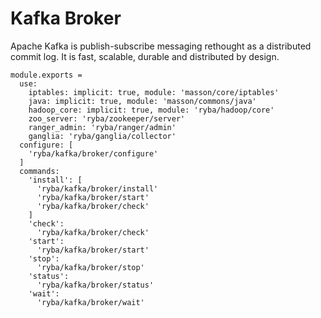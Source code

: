 
# Kafka Broker

Apache Kafka is publish-subscribe messaging rethought as a distributed commit
log. It is fast, scalable, durable and distributed by design.

    module.exports = 
      use:
        iptables: implicit: true, module: 'masson/core/iptables'
        java: implicit: true, module: 'masson/commons/java'
        hadoop_core: implicit: true, module: 'ryba/hadoop/core'
        zoo_server: 'ryba/zookeeper/server'
        ranger_admin: 'ryba/ranger/admin'
        ganglia: 'ryba/ganglia/collector'
      configure: [
        'ryba/kafka/broker/configure'
      ]
      commands: 
        'install': [
          'ryba/kafka/broker/install'
          'ryba/kafka/broker/start'
          'ryba/kafka/broker/check'
        ]
        'check':
          'ryba/kafka/broker/check'
        'start':
          'ryba/kafka/broker/start'
        'stop':
          'ryba/kafka/broker/stop'
        'status':
          'ryba/kafka/broker/status'
        'wait':
          'ryba/kafka/broker/wait'
